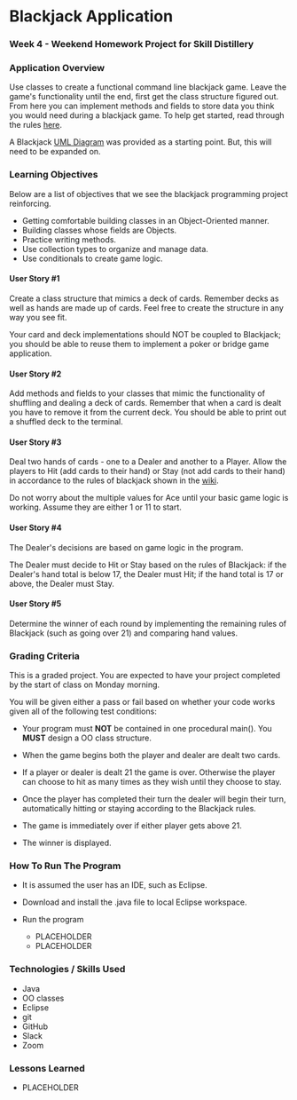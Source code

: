 # Blackjack Application

### Week 4 - Weekend Homework Project for Skill Distillery

### Application Overview 

Use classes to create a functional command line blackjack game. Leave the game's functionality until the end, first get the class structure figured out. From here you can implement methods and fields to store data you think you would need during a blackjack game. To help get started, read through the rules [here][wiki]. 

A Blackjack [UML Diagram](/BlackjackUML.pdf) was provided as a starting point. But, this will need to be expanded on. 

### Learning Objectives

Below are a list of objectives that we see the blackjack programming project reinforcing.

* Getting comfortable building classes in an Object-Oriented manner.  
* Building classes whose fields are Objects.  
* Practice writing methods.  
* Use collection types to organize and manage data.  
* Use conditionals to create game logic. 

#### User Story #1
Create a class structure that mimics a deck of cards. Remember decks as well as hands are made up of cards. Feel free to create the structure in any way you see fit.

Your card and deck implementations should NOT be coupled to Blackjack; you should be able to reuse them to implement a poker or bridge game application.

#### User Story #2
Add methods and fields to your classes that mimic the functionality of shuffling and dealing a deck of cards. Remember that when a card is dealt you have to remove it from the current deck. You should be able to print out a shuffled deck to the terminal.

#### User Story #3
Deal two hands of cards - one to a Dealer and another to a Player. Allow the players to Hit (add cards to their hand) or Stay (not add cards to their hand) in accordance to the rules of blackjack shown in the [wiki][wiki].

Do not worry about the multiple values for Ace until your basic game logic is working. Assume they are either 1 or 11 to start.

#### User Story #4
The Dealer's decisions are based on game logic in the program.

The Dealer must decide to Hit or Stay based on the rules of Blackjack: if the Dealer's hand total is below 17, the Dealer must Hit; if the hand total is 17 or above, the Dealer must Stay.

#### User Story #5
Determine the winner of each round by implementing the remaining rules of Blackjack (such as going over 21) and comparing hand values.

### Grading Criteria
This is a graded project. You are expected to have your project completed by the start of class on Monday morning.

You will be given either a pass or fail based on whether your code works given all of the following test conditions:

* Your program must **NOT** be contained in one procedural main(). You **MUST** design a OO class structure.  

* When the game begins both the player and dealer are dealt two cards.  

* If a player or dealer is dealt 21 the game is over. Otherwise the player can choose to hit as many times as they wish until they choose to stay.  

* Once the player has completed their turn the dealer will begin their turn, automatically hitting or staying according to the Blackjack rules.  

* The game is immediately over if either player gets above 21.  

* The winner is displayed. 

### How To Run The Program

* It is assumed the user has an IDE, such as Eclipse. 
* Download and install the .java file to local Eclipse workspace.
* Run the program

	* PLACEHOLDER
	* PLACEHOLDER
		

### Technologies / Skills Used 

* Java
* OO classes
* Eclipse
* git 
* GitHub 
* Slack
* Zoom  

### Lessons Learned 

* PLACEHOLDER 

[wiki]: https://en.wikipedia.org/wiki/Blackjack